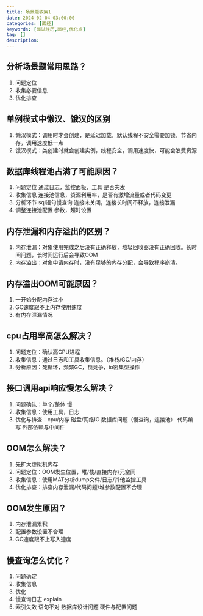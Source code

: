 ```yaml
---
title: 场景题收集1
date: 2024-02-04 03:00:00
categories: [面经]
keywords: [面试经历,面经,优化点]
tag: []
description:
---
```


## 分析场景题常用思路？

1. 问题定位
2. 收集必要信息
3. 优化排查

## 单例模式中懒汉、饿汉的区别

1. 懒汉模式：调用时才会创建，是延迟加载，默认线程不安全需要加锁，节省内存，调用速度低一点
2. 饿汉模式：类创建时就会创建实例，线程安全，调用速度快，可能会浪费资源

## 数据库线程池占满了可能原因？

1. 问题定位 通过日志，监控面板，工具 是否突发
2. 收集信息 连接池信息，资源利用率，是否有激增流量或者代码变更
3. 分析环节 sql语句慢查询 连接未关闭，连接长时间不释放，连接泄漏
4. 调整连接池配置 参数，超时设置

## 内存泄漏和内存溢出的区别？

1. 内存泄漏：对象使用完成之后没有正确释放，垃圾回收器没有正确回收。长时间问题，长时间运行后会导致OOM
2. 内存溢出：对象申请内存时，没有足够的内存分配，会导致程序崩溃。

## 内存溢出OOM可能原因？

1. 一开始分配内存过小
2. GC速度跟不上内存使用速度
3. 有内存泄漏情况

## cpu占用率高怎么解决？

1. 问题定位：确认高CPU进程
2. 收集信息：通过日志和工具收集信息。（堆栈/GC/内存）
3. 分析原因：死循环，频繁GC，锁竞争，io密集型操作

## 接口调用api响应慢怎么解决？

1. 问题确认：单个/整体 慢
2. 收集信息：使用工具，日志
3. 优化与排查：cpu/内存 磁盘/网络IO 数据库问题（慢查询，连接池） 代码编写 外部依赖与中间件

## OOM怎么解决？

1. 先扩大虚拟机内存
2. 问题定位：OOM发生位置，堆/栈/直接内存/元空间
3. 收集信息：使用MAT分析dump文件/日志/其他监控工具
4. 优化排查：排查内存泄漏/代码问题/堆参数配置不合理

## OOM发生原因？

1. 内存泄漏累积
2. 配置参数设置不合理
3. GC速度跟不上写入速度

## 慢查询怎么优化？

1. 问题确定
2. 收集信息
3. 优化
4. 慢查询日志 explain
5. 索引失效 语句不对 数据库设计问题 硬件与配置问题
